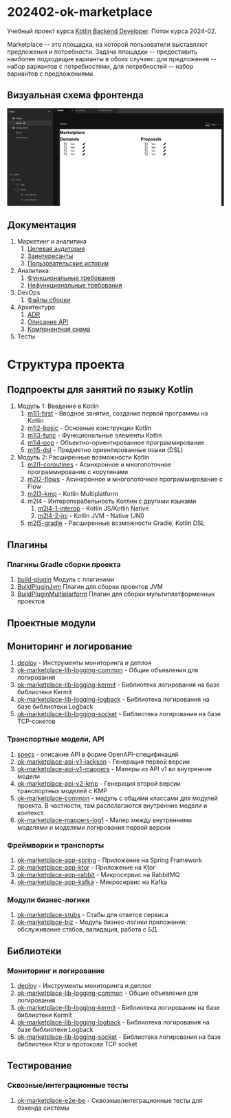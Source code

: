 # 202402-ok-marketplace

Учебный проект курса
[Kotlin Backend Developer](https://otus.ru/lessons/kotlin/).
Поток курса 2024-02.

Marketplace -- это площадка, на которой пользователи выставляют предложения и потребности. Задача
площадки -- предоставить наиболее подходящие варианты в обоих случаях: для предложения -- набор вариантов с
потребностями, для потребностей -- набор вариантов с предложениями.

## Визуальная схема фронтенда

![Макет фронта](imgs/design-layout.png)

## Документация

1. Маркетинг и аналитика
    1. [Целевая аудитория](./docs/01-biz/01-target-audience.md)
    2. [Заинтересанты](./docs/01-biz/02-stakeholders.md)
    3. [Пользовательские истории](./docs/01-biz/03-bizreq.md)
2. Аналитика:
    1. [Функциональные требования](./docs/02-analysis/01-functional-requiremens.md)
    2. [Нефункциональные требования](./docs/02-analysis/02-nonfunctional-requirements.md)
3. DevOps
    1. [Файлы сборки](./deploy)
4. Архитектура
    1. [ADR](docs/03-architecture/01-adrs.md)
    2. [Описание API](docs/03-architecture/02-api.md)
    3. [Компонентная схема](docs/03-architecture/03-arch.md)
5. Тесты

# Структура проекта

## Подпроекты для занятий по языку Kotlin

1. Модуль 1: Введение в Kotlin
    1. [m1l1-first](lessons/m1l1-first) - Вводное занятие, создание первой программы на Kotlin
    2. [m1l2-basic](lessons/m1l2-basic) - Основные конструкции Kotlin
    3. [m1l3-func](lessons/m1l3-func) - Функциональные элементы Kotlin
    4. [m1l4-oop](lessons/m1l4-oop) - Объектно-ориентированное программирование
    5. [m1l5-dsl](lessons/m1l5-dsl) - Предметно ориентированные языки (DSL)
2. Модуль 2: Расширенные возможности Kotlin
    1. [m2l1-coroutines](lessons/m2l1-coroutines) - Асинхронное и многопоточное программирование с корутинами
    2. [m2l2-flows](lessons/m2l2-flows) - Асинхронное и многопоточное программирование с Flow
    3. [m2l3-kmp](lessons/m2l3-kmp) - Kotlin Multiplatform
    4. m2l4 - Интероперабельность Котлин с другими языками
        1. [m2l4-1-interop](lessons/m2l4-1-interop) - Kotlin JS/Kotlin Native
        2. [m2l4-2-jni](lessons/m2l4-2-jni) - Kotlin JVM - Native (JNI)
    5. [m2l5-gradle](lessons/m2l5-gradle) - Расширенные возможности Gradle, Kotlin DSL

## Плагины

### Плагины Gradle сборки проекта

1. [build-plugin](build-plugin) Модуль с плагинами
2. [BuildPluginJvm](build-plugin/src/main/kotlin/BuildPluginJvm.kt) Плагин для сборки проектов JVM
2. [BuildPluginMultiplarform](build-plugin/src/main/kotlin/BuildPluginMultiplatform.kt) Плагин для сборки
   мультиплатформенных проектов

## Проектные модули

## Мониторинг и логирование

1. [deploy](deploy) - Инструменты мониторинга и деплоя
2. [ok-marketplace-lib-logging-common](ok-marketplace-libs/ok-marketplace-lib-logging-common) - Общие объявления для
   логирования
3. [ok-marketplace-lib-logging-kermit](ok-marketplace-libs/ok-marketplace-lib-logging-kermit) - Библиотека логирования
   на базе библиотеки
   Kermit
4. [ok-marketplace-lib-logging-logback](ok-marketplace-libs/ok-marketplace-lib-logging-logback) - Библиотека логирования
   на базе библиотеки Logback
5. [ok-marketplace-lib-logging-socket](ok-marketplace-libs/ok-marketplace-lib-logging-socket) - Библиотека логирования
   на базе TCP-сокетов

### Транспортные модели, API

1. [specs](specs) - описание API в форме OpenAPI-спецификаций
2. [ok-marketplace-api-v1-jackson](ok-marketplace-be/ok-marketplace-api-v1-jackson) - Генерация первой версии
3. [ok-marketplace-api-v1-mappers](ok-marketplace-be/ok-marketplace-api-v1-mappers) - Маперы из API v1 во внутренние
   модели
4. [ok-marketplace-api-v2-kmp](ok-marketplace-be/ok-marketplace-api-v2-kmp) - Генерация второй версии транспортных
   моделей с KMP
5. [ok-marketplace-common](ok-marketplace-be/ok-marketplace-common) - модуль с общими классами для модулей проекта. В
   частности, там располагаются внутренние модели и контекст.
6. [ok-marketplace-mappers-log1](ok-marketplace-be/ok-marketplace-api-log1) - Мапер между внутренними моделями и
   моделями логирования первой версии

### Фреймворки и транспорты

1. [ok-marketplace-app-spring](ok-marketplace-be/ok-marketplace-app-spring) - Приложение на Spring Framework
2. [ok-marketplace-app-ktor](ok-marketplace-be/ok-marketplace-app-ktor) - Приложение на Ktor
3. [ok-marketplace-app-rabbit](ok-marketplace-be/ok-marketplace-app-rabbit) - Микросервис на RabbitMQ
4. [ok-marketplace-app-kafka](ok-marketplace-be/ok-marketplace-app-kafka) - Микросервис на Kafka

### Модули бизнес-логики

1. [ok-marketplace-stubs](ok-marketplace-be/ok-marketplace-stubs) - Стабы для ответов сервиса
2. [ok-marketplace-biz](ok-marketplace-be/ok-marketplace-biz) - Модуль бизнес-логики приложения: обслуживание стабов,
   валидация, работа с БД

## Библиотеки

### Мониторинг и логирование

1. [deploy](deploy) - Инструменты мониторинга и деплоя
2. [ok-marketplace-lib-logging-common](ok-marketplace-libs/ok-marketplace-lib-logging-common) - Общие объявления для
   логирования
3. [ok-marketplace-lib-logging-kermit](ok-marketplace-libs/ok-marketplace-lib-logging-kermit) - Библиотека логирования
   на базе библиотеки
   Kermit
4. [ok-marketplace-lib-logging-logback](ok-marketplace-libs/ok-marketplace-lib-logging-logback) - Библиотека логирования
   на базе библиотеки Logback
5. [ok-marketplace-lib-logging-socket](ok-marketplace-libs/ok-marketplace-lib-logging-socket) - Библиотека логирования
   на базе библиотеки Ktor и протокола TCP socket

## Тестирование

### Сквозные/интеграционные тесты

1. [ok-marketplace-e2e-be](ok-marketplace-tests/ok-marketplace-e2e-be) - Сквозные/интеграционные тесты для бэкенда
   системы

